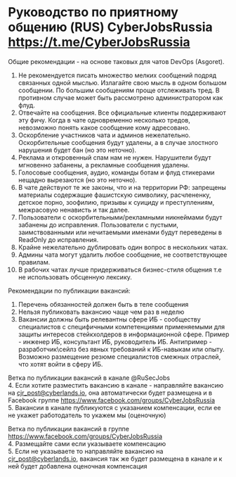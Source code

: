 # Руководство по приятному общению (RUS) CyberJobsRussia https://t.me/CyberJobsRussia

Общие рекомендации - на основе таковых для чатов DevOps (Asgoret).
1. Не рекомендуется писать множество мелких сообщений подряд связанных одной мыслью. Излагайте свою мысль в одном большом сообщении. По большим сообщениям проще отслеживать тред.  В противном случае может быть рассмотрено администратором как флуд.
2. Отвечайте на сообщения. Все официальные клиенты поддерживают эту фичу. Когда в чате одновременно несколько тредов, невозможно понять какое сообщение кому адресовано.
3. Оскорбление участников чата и админов нежелательно. Оскорбительные сообщения будут удалены, а в случае злостного нарушения будет бан (но это неточно).
4. Реклама и откровенный спам нам не нужен. Нарушители будут мгновенно забанены, а рекламные сообщения удалены.
5. Голосовые сообщения, аудио, команды ботам и флуд стикерами нещадно вырезаются (но это неточно).
6. В чате действуют те же законы, что и на территории РФ: запрещены материалы содержащие фашистскую символику, расчлененку, детское порно, зоофилию, призывы к суициду и преступлениям, межрасовую ненависть и так далее.
7. Пользователи с оскорбительными/рекламными никнеймами будут забанены до исправления. Пользователи с пустыми, заимствованными или нечитаемыми именами будут переведены в ReadOnly до исправления.
8. Крайне нежелательно дублировать один вопрос в нескольких чатах.
9. Админы чата могут удалить любое сообщение, не соответствующее правилам.
10. В рабочих чатах лучше придерживаться бизнес-стиля общения т.е не использовать обсценную лексику.

Рекомендации по публикации вакансий:
1. Перечень обязанностей должен быть в теле сообщения
2. Нельзя публиковать вакансию чаще чем раз в неделю
3. Вакансии должны быть релевантны сфере ИБ -  сообществу специалистов с специфичными компетенциями применяемыми для защиты интересов стейкхолдеров в информационной сфере.
Пример - инженер ИБ, консультант ИБ, руководитель ИБ. Антипример - разработчик\сейлз без явных требований к ИБ-навыкам или опыту.
Возможно размещение резюме специалистов смежных отраслей, что хотят войти в сферу ИБ.

Ветка по публикации вакансий в канале @RuSecJobs  
4. Если хотите разместить вакансию в канале - направляйте вакансию на cjr_post@cyberlands.io, она автоматически будет размещена и в Facebook группе https://www.facebook.com/groups/CyberJobsRussia  
5. Вакансии в канале публикуются с указанием компенсации, если ее не укажет работодатель то укажем мы (оценочную)  

Ветка по публикации вакансий в группе https://www.facebook.com/groups/CyberJobsRussia  
4. Размещайте сами если указываете компенсацию  
5. Если не указываете то направляйте вакансию на cjr_post@cyberlands.io, вакансия так же будет размещена в канале и к ней будет добавлена оценочная компенсация  
